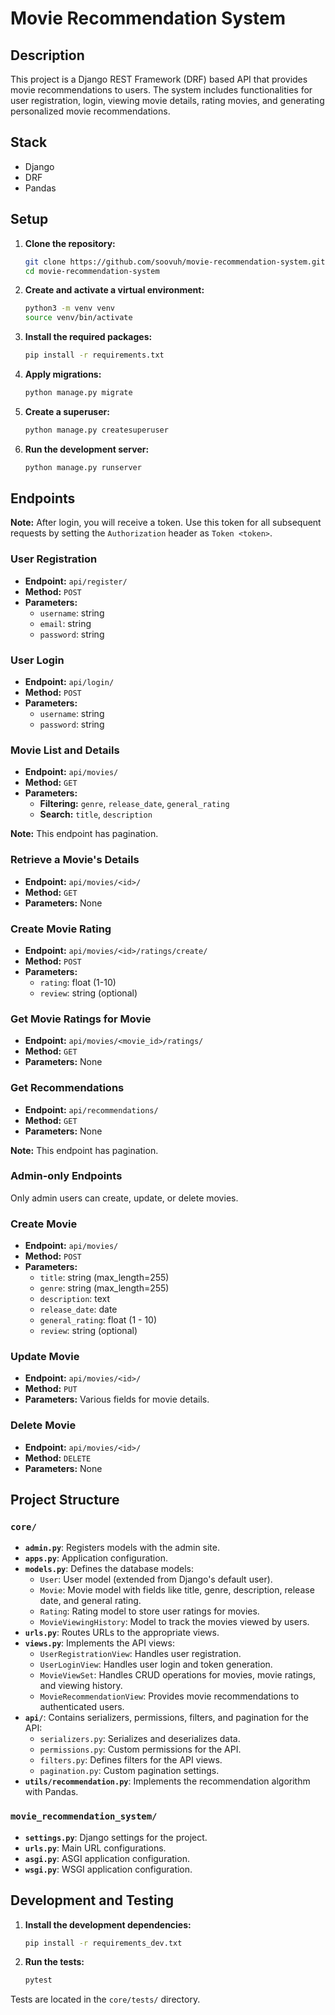 # Movie Recommendation System

## Description

This project is a Django REST Framework (DRF) based API that provides movie recommendations to users. The system includes functionalities for user registration, login, viewing movie details, rating movies, and generating personalized movie recommendations.

## Stack

- Django
- DRF
- Pandas

## Setup

1. **Clone the repository:**
    ```bash
    git clone https://github.com/soovuh/movie-recommendation-system.git
    cd movie-recommendation-system
    ```

2. **Create and activate a virtual environment:**
    ```bash
    python3 -m venv venv
    source venv/bin/activate
    ```

3. **Install the required packages:**
    ```bash
    pip install -r requirements.txt
    ```

4. **Apply migrations:**
    ```bash
    python manage.py migrate
    ```

5. **Create a superuser:**
    ```bash
    python manage.py createsuperuser
    ```

6. **Run the development server:**
    ```bash
    python manage.py runserver
    ```

## Endpoints

**Note:** After login, you will receive a token. Use this token for all subsequent requests by setting the `Authorization` header as `Token <token>`.

### User Registration

- **Endpoint:** `api/register/`
- **Method:** `POST`
- **Parameters:**
    - `username`: string
    - `email`: string
    - `password`: string

### User Login

- **Endpoint:** `api/login/`
- **Method:** `POST`
- **Parameters:**
    - `username`: string
    - `password`: string

### Movie List and Details

- **Endpoint:** `api/movies/`
- **Method:** `GET`
- **Parameters:** 
    - **Filtering:** `genre`, `release_date`, `general_rating`
    - **Search:** `title`, `description`

**Note:** This endpoint has pagination.

### Retrieve a Movie's Details

- **Endpoint:** `api/movies/<id>/`
- **Method:** `GET`
- **Parameters:** None

### Create Movie Rating

- **Endpoint:** `api/movies/<id>/ratings/create/`
- **Method:** `POST`
- **Parameters:**
    - `rating`: float (1-10)
    - `review`: string (optional)

### Get Movie Ratings for Movie

- **Endpoint:** `api/movies/<movie_id>/ratings/`
- **Method:** `GET`
- **Parameters:** None

### Get Recommendations

- **Endpoint:** `api/recommendations/`
- **Method:** `GET`
- **Parameters:** None

**Note:** This endpoint has pagination.

### Admin-only Endpoints

Only admin users can create, update, or delete movies.

### Create Movie
- **Endpoint:** `api/movies/`
- **Method:** `POST`
- **Parameters:**
    - `title`: string (max_length=255)
    - `genre`: string (max_length=255)
    - `description`: text
    - `release_date`: date
    - `general_rating`: float (1 - 10)
    - `review`: string (optional)

### Update Movie
- **Endpoint:** `api/movies/<id>/`
- **Method:** `PUT`
- **Parameters:** Various fields for movie details.

### Delete Movie
- **Endpoint:** `api/movies/<id>/`
- **Method:** `DELETE`
- **Parameters:** None

## Project Structure

### `core/`

- **`admin.py`**: Registers models with the admin site.
- **`apps.py`**: Application configuration.
- **`models.py`**: Defines the database models:
  - `User`: User model (extended from Django's default user).
  - `Movie`: Movie model with fields like title, genre, description, release date, and general rating.
  - `Rating`: Rating model to store user ratings for movies.
  - `MovieViewingHistory`: Model to track the movies viewed by users.
- **`urls.py`**: Routes URLs to the appropriate views.
- **`views.py`**: Implements the API views:
  - `UserRegistrationView`: Handles user registration.
  - `UserLoginView`: Handles user login and token generation.
  - `MovieViewSet`: Handles CRUD operations for movies, movie ratings, and viewing history.
  - `MovieRecommendationView`: Provides movie recommendations to authenticated users.
- **`api/`**: Contains serializers, permissions, filters, and pagination for the API:
  - `serializers.py`: Serializes and deserializes data.
  - `permissions.py`: Custom permissions for the API.
  - `filters.py`: Defines filters for the API views.
  - `pagination.py`: Custom pagination settings.
- **`utils/recommendation.py`**: Implements the recommendation algorithm with Pandas.

### `movie_recommendation_system/`

- **`settings.py`**: Django settings for the project.
- **`urls.py`**: Main URL configurations.
- **`asgi.py`**: ASGI application configuration.
- **`wsgi.py`**: WSGI application configuration.

## Development and Testing

1. **Install the development dependencies:**
    ```bash
    pip install -r requirements_dev.txt
    ```

2. **Run the tests:**
    ```bash
    pytest
    ```

Tests are located in the `core/tests/` directory.